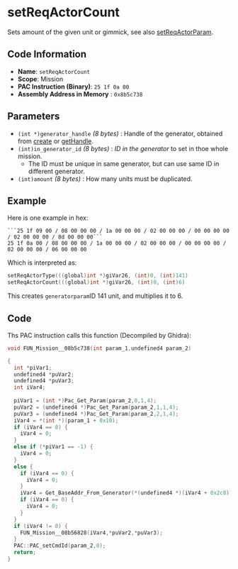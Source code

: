 # setReqActorCount

Sets amount of the given unit or gimmick, see also [setReqActorParam](./setreqactortype.md).

## Code Information

- **Name**: `setReqActorCount`
- **Scope**: Mission
- **PAC Instruction (Binary)**: `25 1f 0a 00`
- **Assembly Address in Memory** : `0x8b5c738`

## Parameters

- `(int *)generator_handle` *(8 bytes)* : Handle of the generator, obtained from [create](./create.md) or [getHandle](./gethandle.md).
- `(int)in_generator_id` *(8 bytes)* : *ID in the generator* to set in thoe whole mission.
   - The ID must be unique in same generator, but can use same ID in different generator.
- `(int)amount` *(8 bytes)* : How many units must be duplicated.

## Example

Here is one example in hex:

```
```25 1f 09 00 / 08 00 00 00 / 1a 00 00 00 / 02 00 00 00 / 00 00 00 00 / 02 00 00 00 / 8d 00 00 00```
25 1f 0a 00 / 08 00 00 00 / 1a 00 00 00 / 02 00 00 00 / 00 00 00 00 / 02 00 00 00 / 06 00 00 00
```

Which is interpreted as:

```c
setReqActorType(((global)int *)giVar26, (int)0, (int)141)
setReqActorCount(((global)int *)giVar26, (int)0, (int)6)
```

This creates `generatorparam`ID 141 unit, and multiplies it to 6.

## Code

Ths PAC instruction calls this function (Decompiled by Ghidra):

```c
void FUN_Mission__08b5c738(int param_1,undefined4 param_2)

{
  int *piVar1;
  undefined4 *puVar2;
  undefined4 *puVar3;
  int iVar4;
  
  piVar1 = (int *)Pac_Get_Param(param_2,0,1,4);
  puVar2 = (undefined4 *)Pac_Get_Param(param_2,1,1,4);
  puVar3 = (undefined4 *)Pac_Get_Param(param_2,2,1,4);
  iVar4 = *(int *)(param_1 + 0x10);
  if (iVar4 == 0) {
    iVar4 = 0;
  }
  else if (*piVar1 == -1) {
    iVar4 = 0;
  }
  else {
    if (iVar4 == 0) {
      iVar4 = 0;
    }
    iVar4 = Get_BaseAddr_From_Generator(*(undefined4 *)(iVar4 + 0x2c8));
    if (iVar4 == 0) {
      iVar4 = 0;
    }
  }
  if (iVar4 != 0) {
    FUN_Mission__08b56828(iVar4,*puVar2,*puVar3);
  }
  PAC::PAC_setCmdId(param_2,0);
  return;
}
```

